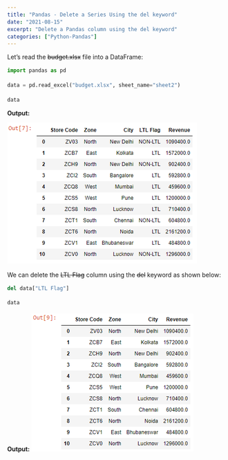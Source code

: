 ```yaml
---
title: "Pandas - Delete a Series Using the del keyword"
date: "2021-08-15"
excerpt: "Delete a Pandas column using the del keyword"
categories: ["Python-Pandas"]
---
```


Let’s read the ~~budget.xlsx~~ file into a DataFrame:

```py {numberLines}
import pandas as pd

data = pd.read_excel("budget.xlsx", sheet_name="sheet2")

data
```

**Output:**

![Budget](../images/pandasDel/budget.png)

We can delete the ~~LTL Flag~~ column using the ~~del~~ keyword as shown below:

```py {numberLines}
del data["LTL Flag"]

data
```

**Output:**
![Delete](../images/pandasDel/del.png)
